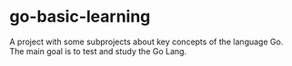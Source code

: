 # go-basic-learning

A project with some subprojects about key concepts of the language Go. <br>
The main goal is to test and study the Go Lang.
